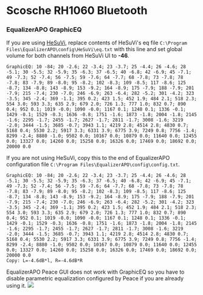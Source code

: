 # Scosche RH1060 Bluetooth
### EqualizerAPO GraphicEQ
If you are using [HeSuVi](https://sourceforge.net/projects/hesuvi/), replace contents of HeSuVi's eq file `C:\Program Files\EqualizerAPO\config\HeSuVi\eq.txt` with this line and set global volume for both channels from HeSuVi UI to **-46**.
```
GraphicEQ: 10 -84; 20 -2.6; 22 -3.4; 23 -3.7; 25 -4.4; 26 -4.6; 28 -5.1; 30 -5.5; 32 -5.9; 35 -6.3; 37 -6.5; 40 -6.8; 42 -6.9; 45 -7.1; 49 -7.3; 52 -7.4; 56 -7.5; 59 -7.6; 64 -7.7; 68 -7.8; 73 -7.8; 78 -7.8; 83 -7.9; 89 -8.0; 95 -8.2; 102 -8.3; 109 -8.5; 117 -8.6; 125 -8.7; 134 -8.8; 143 -8.9; 153 -9.2; 164 -8.9; 175 -7.9; 188 -7.9; 201 -7.9; 215 -7.4; 230 -7.0; 246 -6.9; 263 -6.4; 282 -5.2; 301 -4.2; 323 -3.5; 345 -2.4; 369 -1.1; 395 0.2; 423 1.5; 452 1.9; 484 2.1; 518 2.3; 554 3.0; 593 3.3; 635 2.9; 679 2.0; 726 1.3; 777 1.0; 832 0.7; 890 0.4; 952 0.1; 1019 -0.0; 1090 -0.0; 1167 0.1; 1248 0.1; 1336 -0.1; 1429 -0.1; 1529 -0.3; 1636 -0.8; 1751 -1.6; 1873 -1.8; 2004 -1.8; 2145 -1.6; 2295 -1.7; 2455 -1.7; 2627 -1.7; 2811 -1.7; 3008 -1.6; 3219 -2.0; 3444 -1.5; 3685 -0.7; 3943 1.1; 4219 2.8; 4514 2.8; 4830 0.7; 5168 0.4; 5530 2.2; 5917 3.3; 6331 3.9; 6775 3.9; 7249 0.8; 7756 -1.4; 8299 -2.4; 8880 -1.0; 9502 0.0; 10167 0.0; 10879 0.0; 11640 0.0; 12455 0.0; 13327 0.0; 14260 0.0; 15258 0.0; 16326 0.0; 17469 0.0; 18692 0.0; 20000 0.0
```
If you are not using HeSuVi, copy this to the end of EqualizerAPO configuration file `C:\Program Files\EqualizerAPO\config\config.txt`.
```
GraphicEQ: 10 -84; 20 -2.6; 22 -3.4; 23 -3.7; 25 -4.4; 26 -4.6; 28 -5.1; 30 -5.5; 32 -5.9; 35 -6.3; 37 -6.5; 40 -6.8; 42 -6.9; 45 -7.1; 49 -7.3; 52 -7.4; 56 -7.5; 59 -7.6; 64 -7.7; 68 -7.8; 73 -7.8; 78 -7.8; 83 -7.9; 89 -8.0; 95 -8.2; 102 -8.3; 109 -8.5; 117 -8.6; 125 -8.7; 134 -8.8; 143 -8.9; 153 -9.2; 164 -8.9; 175 -7.9; 188 -7.9; 201 -7.9; 215 -7.4; 230 -7.0; 246 -6.9; 263 -6.4; 282 -5.2; 301 -4.2; 323 -3.5; 345 -2.4; 369 -1.1; 395 0.2; 423 1.5; 452 1.9; 484 2.1; 518 2.3; 554 3.0; 593 3.3; 635 2.9; 679 2.0; 726 1.3; 777 1.0; 832 0.7; 890 0.4; 952 0.1; 1019 -0.0; 1090 -0.0; 1167 0.1; 1248 0.1; 1336 -0.1; 1429 -0.1; 1529 -0.3; 1636 -0.8; 1751 -1.6; 1873 -1.8; 2004 -1.8; 2145 -1.6; 2295 -1.7; 2455 -1.7; 2627 -1.7; 2811 -1.7; 3008 -1.6; 3219 -2.0; 3444 -1.5; 3685 -0.7; 3943 1.1; 4219 2.8; 4514 2.8; 4830 0.7; 5168 0.4; 5530 2.2; 5917 3.3; 6331 3.9; 6775 3.9; 7249 0.8; 7756 -1.4; 8299 -2.4; 8880 -1.0; 9502 0.0; 10167 0.0; 10879 0.0; 11640 0.0; 12455 0.0; 13327 0.0; 14260 0.0; 15258 0.0; 16326 0.0; 17469 0.0; 18692 0.0; 20000 0.0
Copy: L=-4.6dB*l, R=-4.6dB*R
```
EqualizerAPO Peace GUI does not work with GraphicEQ so you have to disable parametric equalization configured by Peace if you are already using it.
![](https://raw.githubusercontent.com/jaakkopasanen/AutoEq/master/results/Innerfidelity%202017/innerfidelity/onear/Scosche%20RH1060%20Bluetooth/Scosche%20RH1060%20Bluetooth.png)
